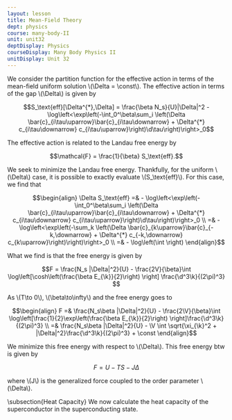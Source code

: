 ```yaml
---
layout: lesson
title: Mean-Field Theory
dept: physics
course: many-body-II
unit: unit32
deptDisplay: Physics
courseDisplay: Many Body Physics II
unitDisplay: Unit 32
---
```

We consider the partition function for the effective action in terms of the mean-field uniform solution \\(\Delta = \const\\). The effective action in terms of the gap \\(\Delta\\) is given by 

$$S_\text{eff}[\Delta^{*},\Delta] = \frac{\beta N_s}{U}|\Delta|^2 - \log\left<\exp\left(-\int_0^\beta\sum_i \left(\Delta \bar{c}_{i\tau\uparrow}\bar{c}_{i\tau\downarrow} + \Delta^{*} c_{i\tau\downarrow} c_{i\tau\uparrow}\right)\d\tau\right)\right>_0$$

The effective action is related to the Landau free energy by

$$\mathcal{F} = \frac{1}{\beta} S_\text{eff}.$$

We seek to minimize the Landau free energy. Thankfully, for the uniform \\(\Delta\\) case, it is possible to exactly evaluate \\(S_\text{eff}\\). For this case, we find that 

$$\begin{align}
\Delta S_\text{eff} =& - \log\left<\exp\left(-\int_0^\beta\sum_i \left(\Delta \bar{c}_{i\tau\uparrow}\bar{c}_{i\tau\downarrow} + \Delta^{*} c_{i\tau\downarrow} c_{i\tau\uparrow}\right)\d\tau\right)\right>_0 \\
=& - \log\left<\exp\left(-\sum_k \left(\Delta \bar{c}_{k\uparrow}\bar{c}_{-k,\downarrow} + \Delta^{*} c_{-k,\downarrow} c_{k\uparrow}\right)\right)\right>_0 \\
=& - \log\left(\int \right)
\end{align}$$

What we find is that the free energy is given by 

$$F = \frac{N_s |\Delta|^2}{U} - \frac{2V}{\beta}\int \log\left[\cosh\left(\frac{\beta E_{\k}}{2}\right) \right] \frac{\d^3\k}{(2\pi)^3} $$

As \\(T\to 0\\), \\(\beta\to\infty\\) and the free energy goes to 

$$\begin{align}
F =& \frac{N_s\beta |\Delta|^2}{U} - \frac{2\V}{\beta}\int \log\left[\frac{1}{2}\exp\left(\frac{\beta E_{\k}}{2}\right) \right]\frac{\d^3\k}{(2\pi)^3} \\
=& \frac{N_s\beta |\Delta|^2}{U} - \V \int \sqrt{\xi_{\k}^2 + |\Delta|^2}\frac{\d^3\k}{(2\pi)^3} + \const
\end{align}$$

We minimize this free energy with respect to \\(\Delta\\). This free energy btw is given by

$$F = U - TS - J\Delta$$

where \\(J\\) is the generalized force coupled to the order parameter \\(\Delta\\). 

\subsection{Heat Capacity}
We now calculate the heat capacity of the superconductor in the superconducting state. 


